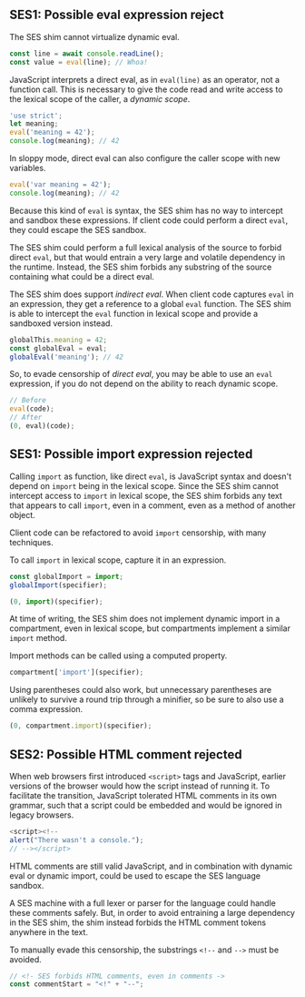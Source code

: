 
## SES1: Possible eval expression reject

The SES shim cannot virtualize dynamic eval.

```js
const line = await console.readLine();
const value = eval(line); // Whoa!
```

JavaScript interprets a direct eval, as in `eval(line)` as an operator, not a
function call.
This is necessary to give the code read and write access to the lexical scope
of the caller, a *dynamic scope*.

```js
'use strict';
let meaning;
eval('meaning = 42');
console.log(meaning); // 42
```

In sloppy mode, direct eval can also configure the caller scope with new
variables.

```js
eval('var meaning = 42');
console.log(meaning); // 42
```

Because this kind of `eval` is syntax, the SES shim has no way to intercept and
sandbox these expressions.
If client code could perform a direct `eval`, they could escape the SES
sandbox.

The SES shim could perform a full lexical analysis of the source to forbid
direct `eval`, but that would entrain a very large and volatile dependency in
the runtime.
Instead, the SES shim forbids any substring of the source containing what could
be a direct eval.

The SES shim does support *indirect eval*.
When client code captures `eval` in an expression, they get a reference
to a global `eval` function.
The SES shim is able to intercept the `eval` function in lexical scope and
provide a sandboxed version instead.

```js
globalThis.meaning = 42;
const globalEval = eval;
globalEval('meaning'); // 42
```

So, to evade censorship of *direct eval*, you may be able to use an `eval`
expression, if you do not depend on the ability to reach dynamic scope.

```js
// Before
eval(code);
// After
(0, eval)(code);
```

## SES1: Possible import expression rejected

Calling `import` as function, like direct `eval`, is JavaScript syntax
and doesn't depend on `import` being in the lexical scope.
Since the SES shim cannot intercept access to `import` in lexical scope,
the SES shim forbids any text that appears to call `import`, even in a comment,
even as a method of another object.

Client code can be refactored to avoid `import` censorship, with many
techniques.

To call `import` in lexical scope, capture it in an expression.

```js
const globalImport = import;
globalImport(specifier);
```

```js
(0, import)(specifier);
```

At time of writing, the SES shim does not implement dynamic import in a
compartment, even in lexical scope, but compartments implement a similar
`import` method.

Import methods can be called using a computed property.

```js
compartment['import'](specifier);
```

Using parentheses could also work, but unnecessary parentheses are
unlikely to survive a round trip through a minifier, so be sure to
also use a comma expression.

```js
(0, compartment.import)(specifier);
```

## SES2: Possible HTML comment rejected

When web browsers first introduced `<script>` tags and JavaScript, earlier
versions of the browser would how the script instead of running it.
To facilitate the transition, JavaScript tolerated HTML comments in
its own grammar, such that a script could be embedded and would
be ignored in legacy browsers.

```js
<script><!--
alert("There wasn't a console.");
// --></script>
```

HTML comments are still valid JavaScript, and in combination with dynamic eval
or dynamic import, could be used to escape the SES language sandbox.

A SES machine with a full lexer or parser for the language could handle these
comments safely.
But, in order to avoid entraining a large dependency in the SES shim, the shim
instead forbids the HTML comment tokens anywhere in the text.

To manually evade this censorship, the substrings `<!--` and `-->` must be
avoided.

```js
// <!- SES forbids HTML comments, even in comments ->
const commentStart = "<!" + "--";
```
